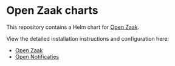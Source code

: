# Open Zaak charts

This repository contains a Helm chart for [Open Zaak](https://github.com/open-zaak).

View the detailed installation instructions and configuration here:

- [Open Zaak](./charts/open-zaak/README.md)
- [Open Notificaties](./charts/open-notificaties/README.md)
